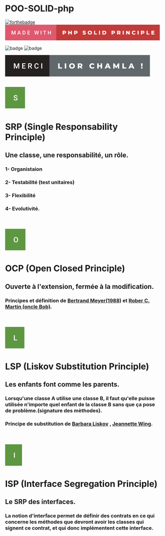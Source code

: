 # POO-SOLID-php

 [![forthebadge](https://forthebadge.com/images/badges/powered-by-electricity.svg)](https://forthebadge.com)
 ![image](src/img/made-with-php-solid-principle.svg)<br>

<img alt="badge" src="https://img.shields.io/badge/Visual_Studio_Code-0078D4?style=for-the-badge&logo=visual%20studio%20code&logoColor=white"/> <img alt="badge"  src="https://img.shields.io/badge/Udemy-EC5252?style=for-the-badge&logo=Udemy&logoColor=black"/><br>

![image](src/img/merci-lior-chamla-!.svg)<br><br>

![image](src/img/s.svg)<br>
# SRP (Single Responsability Principle)<br>
## Une classe, une responsabilité, un rôle.<br>
### 1- Organistaion<br>
### 2- Testabilité (test unitaires)<br>
### 3- Flexibilité<br>
### 4- Evolutivité.   <br><br><br>
![image](src/img/o.svg) <br>
# OCP (Open Closed Principle)<br>
## Ouverte à l'extension, fermée à la modification.<br>
### Principes et définition de [Bertrand Meyer(1988)](https://fr.wikipedia.org/wiki/Bertrand_Meyer)  et [Rober C. Martin (oncle Bob)](https://fr.wikipedia.org/wiki/Robert_C._Martin).<br><br><br>
![image](src/img/l.svg)<br>
 # LSP (Liskov Substitution Principle)<br>
 ## Les enfants font comme les parents.<br>
 ### Lorsqu'une classe A utilise une classe B, il faut qu'elle puisse utilisée n'importe quel enfant de la classe B sans que ça pose de problème.(signature des mèthodes).<br>
  ### Principe de substitution de [Barbara Liskov](https://fr.wikipedia.org/wiki/Barbara_Liskov) , [Jeannette Wing](https://fr.wikipedia.org/wiki/Jeannette_Wing).<br><br><br>
![image](src/img/i.svg)<br> 
# ISP (Interface Segregation Principle)<br>
## Le SRP des interfaces.<br>
### La notion d'interface permet de définir des contrats en ce qui concerne les méthodes que devront avoir les classes qui signent ce contrat, et qui donc implémentent cette interface.<br>


